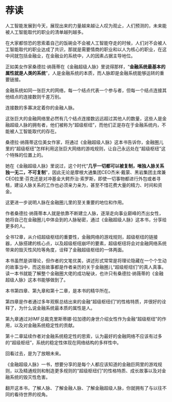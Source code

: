 # 荐读

人工智能发展到今天，展现出来的力量越来越让人叹为观止，人们预测的，未来能被人工智能取代的职业的清单越列越多。

 在大家都惊恐的思索着自己的饭碗会不会被人工智能夺走的时候，人们对不会被人工智能取代的职业达成了共识，那就是需要情商的职业和以人为核心的职业，在这中间就包括金融业，在金融业的系统中，人的因素占据主导地位。

 正如美女作家桑德拉·纳薇蒂在《金融超级人脉》里说得那样，“**金融系统最基本的属性就是人类的系统**”，人是金融系统的本质，而人脉即是金融系统能够运转的重要链接。

金融系统如同一张巨大的网络，每一个结点代表一个参与者，但每一个结点连接其他结点的连接数则千差万别。

 连接数的多寡决定着你的金融人脉。

 这张巨大的金融网络里必然有几个结点连接数远远超过其他人的数量，这些人是金融超级人脉的拥有者，他们被称为“超级枢纽”，而他们正是存在于金融系统内，不能被人工智能取代的存在。

 桑德拉·纳薇蒂这位美女作家，将通过《金融超级人脉》这本书告诉你，金融圈儿里的“超级枢纽”怎样利用这张巨大网络的游戏规则，让自己永远处在“超级枢纽”这个特殊的位置上的。

 她在《金融超级人脉》里说过，这个时代“**几乎一切都可以被复制，唯独人脉关系独一无二，不可复制**”，因此无论是摩根大通集团CEO杰米·戴蒙、黑岩集团主席兼CEO拉里·芬克还是对冲基金大鳄乔治·索罗斯，即使一切事物都进行外包或者寻租，建设人脉关系的工作也必须亲力亲为，甚至不惜花费大量的精力、时间和资金。

 这更进一步说明人脉在金融圈儿里的至关重要的地位和作用。

 作者桑德拉·纳薇蒂本人就是依靠不断建立人脉，逐渐走向事业巅峰的杰出女性，她将自己在金融圈儿中体会到的人脉秘密，通过《金融超级人脉》这本书，分享给更多的人。

 全书12章，从介绍超级枢纽的重要性，金融网络的游戏规则，超级枢纽的链接器，人脉搭建的核心点，以及超级枢纽崩坏的要素，超级枢纽将会对金融网络系统带来的毁灭性风险等角度，诠释了金融超级枢纽的一体两面。

 本书虽然是讲理论，但作者的文笔优美，讲述形式常常是将理论隐藏在一个个生动的故事当中，而这些故事都是作者亲历的关于金融圈儿“超级枢纽们”的真人真事。读一本书就能了解整个金融圈大佬的成功秘诀，也许只有桑德拉·纳薇蒂的《金融超级人脉》这本书能够做到了。

 本书第四章、第九章和第十二章，是本书的精华所在。

 第四章是作者通过多年观察总结出来的金融“超级枢纽们”的性格特质，并很好的诠释了，为什么说金融系统最本质的属性是人。

 第九章通过对IMF总裁克里斯蒂娜·拉加德的身世介绍女性作为金融“超级枢纽”的作用，以及对金融系统稳定性的贡献。

 第十二章延续作者对金融系统稳定性的思索，认为最好的金融网络不应该有过多的“超级枢纽”，系统的稳定性体现在网络结构的多样性中。

 回看过去，是为了放眼未来。

 《金融超级人脉》一书，想要分享的是每个人都应该知道的金融巨网里的游戏规则，以及精通规则和制造更多规则的“超级枢纽们”的性格特质、成长故事以及对金融系统的毁灭性危害。

 翻开这本书，了解人脉、了解金融人脉、了解金融超级人脉，你就拥有了与以往不同的看待世界的视角。
